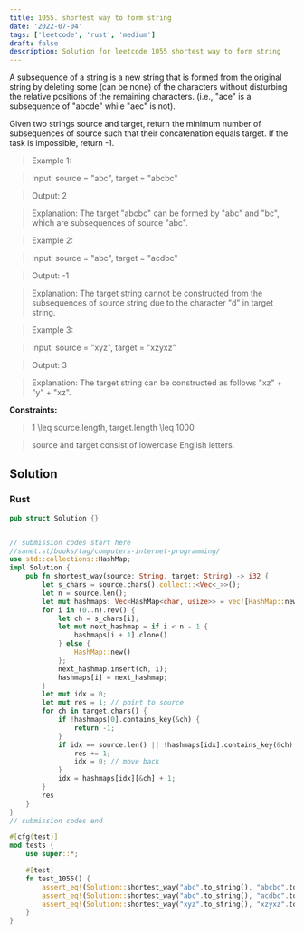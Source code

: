 ```yaml
---
title: 1055. shortest way to form string
date: '2022-07-04'
tags: ['leetcode', 'rust', 'medium']
draft: false
description: Solution for leetcode 1055 shortest way to form string
---
```



A subsequence of a string is a new string that is formed from the original string by deleting some (can be none) of the characters without disturbing the relative positions of the remaining characters. (i.e., "ace" is a subsequence of "abcde" while "aec" is not).



Given two strings source and target, return the minimum number of subsequences of source such that their concatenation equals target. If the task is impossible, return -1.



 



 > Example 1:



 > Input: source <TeX>=</TeX> "abc", target <TeX>=</TeX> "abcbc"

 > Output: 2

 > Explanation: The target "abcbc" can be formed by "abc" and "bc", which are subsequences of source "abc".

 > Example 2:



 > Input: source <TeX>=</TeX> "abc", target <TeX>=</TeX> "acdbc"

 > Output: -1

 > Explanation: The target string cannot be constructed from the subsequences of source string due to the character "d" in target string.

 > Example 3:



 > Input: source <TeX>=</TeX> "xyz", target <TeX>=</TeX> "xzyxz"

 > Output: 3

 > Explanation: The target string can be constructed as follows "xz" + "y" + "xz".

 



**Constraints:**



 > 1 <TeX>\leq</TeX> source.length, target.length <TeX>\leq</TeX> 1000

 > source and target consist of lowercase English letters.


## Solution
### Rust
```rust
pub struct Solution {}


// submission codes start here
//sanet.st/books/tag/computers-internet-programming/
use std::collections::HashMap;
impl Solution {
    pub fn shortest_way(source: String, target: String) -> i32 {
        let s_chars = source.chars().collect::<Vec<_>>();
        let n = source.len();
        let mut hashmaps: Vec<HashMap<char, usize>> = vec![HashMap::new(); n];
        for i in (0..n).rev() {
            let ch = s_chars[i];
            let mut next_hashmap = if i < n - 1 {
                hashmaps[i + 1].clone()
            } else {
                HashMap::new()
            };
            next_hashmap.insert(ch, i);
            hashmaps[i] = next_hashmap;
        }
        let mut idx = 0;
        let mut res = 1; // point to source
        for ch in target.chars() {
            if !hashmaps[0].contains_key(&ch) {
                return -1;
            }
            if idx == source.len() || !hashmaps[idx].contains_key(&ch) {
                res += 1;
                idx = 0; // move back
            }
            idx = hashmaps[idx][&ch] + 1;
        }
        res
    }
}
// submission codes end

#[cfg(test)]
mod tests {
    use super::*;

    #[test]
    fn test_1055() {
        assert_eq!(Solution::shortest_way("abc".to_string(), "abcbc".to_string()), 2);
        assert_eq!(Solution::shortest_way("abc".to_string(), "acdbc".to_string()), -1);
        assert_eq!(Solution::shortest_way("xyz".to_string(), "xzyxz".to_string()), 3);
    }
}

```
